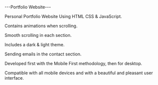 ---Portfolio Website---

Personal Portfolio Website Using HTML CSS & JavaScript.

Contains animations when scrolling.

Smooth scrolling in each section.

Includes a dark & light theme.

Sending emails in the contact section.

Developed first with the Mobile First methodology, then for desktop.

Compatible with all mobile devices and with a beautiful and pleasant user interface.
